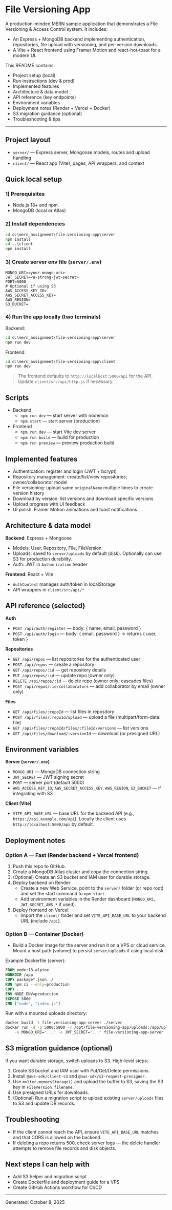 # File Versioning App

A production-minded MERN sample application that demonstrates a File Versioning & Access Control system. It includes:

- An Express + MongoDB backend implementing authentication, repositories, file upload with versioning, and per-version downloads.
- A Vite + React frontend using Framer Motion and react-hot-toast for a modern UI.

This README contains:

- Project setup (local)
- Run instructions (dev & prod)
- Implemented features
- Architecture & data model
- API reference (key endpoints)
- Environment variables
- Deployment notes (Render + Vercel + Docker)
- S3 migration guidance (optional)
- Troubleshooting & tips

---

## Project layout

- `server/` — Express server, Mongoose models, routes and upload handling
- `client/` — React app (Vite), pages, API wrappers, and context

## Quick local setup

### 1) Prerequisites

- Node.js 18+ and npm
- MongoDB (local or Atlas)

### 2) Install dependencies

```cmd
cd d:\mern_assignment\file-versioning-app\server
npm install
cd ..\client
npm install
```

### 3) Create server env file (`server/.env`)

```
MONGO_URI=<your-mongo-uri>
JWT_SECRET=<a-strong-jwt-secret>
PORT=5000
# Optional if using S3
AWS_ACCESS_KEY_ID=
AWS_SECRET_ACCESS_KEY=
AWS_REGION=
S3_BUCKET=
```

### 4) Run the app locally (two terminals)

Backend:

```cmd
cd d:\mern_assignment\file-versioning-app\server
npm run dev
```

Frontend:

```cmd
cd d:\mern_assignment\file-versioning-app\client
npm run dev
```

> The frontend defaults to `http://localhost:5000/api` for the API. Update `client/src/api/http.js` if necessary.

## Scripts

- Backend
	- `npm run dev` — start server with nodemon
	- `npm start` — start server (production)
- Frontend
	- `npm run dev` — start Vite dev server
	- `npm run build` — build for production
	- `npm run preview` — preview production build

## Implemented features

- Authentication: register and login (JWT + bcrypt)
- Repository management: create/list/view repositories; owner/collaborator model
- File versioning: upload same `originalName` multiple times to create version history
- Download by version: list versions and download specific versions
- Upload progress with UI feedback
- UI polish: Framer Motion animations and toast notifications

## Architecture & data model

**Backend**: Express + Mongoose

- Models: User, Repository, File, FileVersion
- Uploads: saved to `server/uploads` by default (disk). Optionally can use S3 for production durability.
- Auth: JWT in `Authorization` header

**Frontend**: React + Vite

- `AuthContext` manages auth/token in localStorage
- API wrappers in `client/src/api/*`

## API reference (selected)

**Auth**

- `POST /api/auth/register` — body: { name, email, password }
- `POST /api/auth/login` — body: { email, password } → returns { user, token }

**Repositories**

- `GET /api/repos` — list repositories for the authenticated user
- `POST /api/repos` — create a repository
- `GET /api/repos/:id` — get repository details
- `PUT /api/repos/:id` — update repo (owner only)
- `DELETE /api/repos/:id` — delete repo (owner only; cascades files)
- `POST /api/repos/:id/collaborators` — add collaborator by email (owner only)

**Files**

- `GET /api/files/:repoId` — list files in repository
- `POST /api/files/:repoId/upload` — upload a file (multipart/form-data: file)
- `GET /api/files/:repoId/files/:fileId/versions` — list versions
- `GET /api/files/download/:versionId` — download (or presigned URL)

## Environment variables

**Server (`server/.env`)**

- `MONGO_URI` — MongoDB connection string
- `JWT_SECRET` — JWT signing secret
- `PORT` — server port (default 5000)
- `AWS_ACCESS_KEY_ID`, `AWS_SECRET_ACCESS_KEY`, `AWS_REGION`, `S3_BUCKET` — if integrating with S3

**Client (Vite)**

- `VITE_API_BASE_URL` — base URL for the backend API (e.g., `https://api.example.com/api`). Locally the client uses `http://localhost:5000/api` by default.

## Deployment notes

### Option A — Fast (Render backend + Vercel frontend)

1. Push this repo to GitHub.
2. Create a MongoDB Atlas cluster and copy the connection string.
3. (Optional) Create an S3 bucket and IAM user for durable storage.
4. Deploy backend on Render:
	 - Create a new Web Service, point to the `server/` folder (or repo root) and set the start command to `npm start`.
	 - Add environment variables in the Render dashboard (`MONGO_URI`, `JWT_SECRET`, `AWS_*` if used).
5. Deploy frontend on Vercel:
	 - Import the `client/` folder and set `VITE_API_BASE_URL` to your backend URL (include `/api`).

### Option B — Container (Docker)

- Build a Docker image for the server and run it on a VPS or cloud service. Mount a host path (volume) to persist `server/uploads` if using local disk.

Example Dockerfile (server):

```dockerfile
FROM node:18-alpine
WORKDIR /app
COPY package*.json ./
RUN npm ci --only=production
COPY . .
ENV NODE_ENV=production
EXPOSE 5000
CMD ["node", "index.js"]
```

Run with a mounted uploads directory:

```bash
docker build -t file-versioning-app-server ./server
docker run -d -p 5000:5000 -v /opt/file-versioning-app/uploads:/app/uploads \
	-e MONGO_URI="..." -e JWT_SECRET="..." file-versioning-app-server
```

## S3 migration guidance (optional)

If you want durable storage, switch uploads to S3. High-level steps:

1. Create S3 bucket and IAM user with Put/Get/Delete permissions.
2. Install `@aws-sdk/client-s3` and `@aws-sdk/s3-request-presigner`.
3. Use `multer.memoryStorage()` and upload the buffer to S3, saving the S3 key in `FileVersion.filename`.
4. Use presigned URLs for downloads.
5. (Optional) Run a migration script to upload existing `server/uploads` files to S3 and update DB records.

## Troubleshooting

- If the client cannot reach the API, ensure `VITE_API_BASE_URL` matches and that CORS is allowed on the backend.
- If deleting a repo returns 500, check server logs — the delete handler attempts to remove file records and disk objects.

## Next steps I can help with

- Add S3 helper and migration script
- Create Dockerfile and deployment guide for a VPS
- Create GitHub Actions workflow for CI/CD

---

Generated: October 8, 2025
